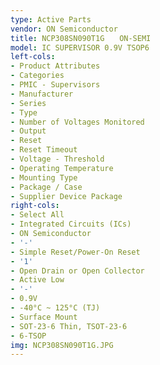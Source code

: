 ```yaml
---
type: Active Parts
vendor: ON Semiconductor
title: NCP308SN090T1G　　ON-SEMI
model: IC SUPERVISOR 0.9V TSOP6
left-cols:
- Product Attributes
- Categories
- PMIC - Supervisors
- Manufacturer
- Series
- Type
- Number of Voltages Monitored
- Output
- Reset
- Reset Timeout
- Voltage - Threshold
- Operating Temperature
- Mounting Type
- Package / Case
- Supplier Device Package
right-cols:
- Select All
- Integrated Circuits (ICs)
- ON Semiconductor
- '-'
- Simple Reset/Power-On Reset
- '1'
- Open Drain or Open Collector
- Active Low
- '-'
- 0.9V
- -40°C ~ 125°C (TJ)
- Surface Mount
- SOT-23-6 Thin, TSOT-23-6
- 6-TSOP
img: NCP308SN090T1G.JPG
---
```

